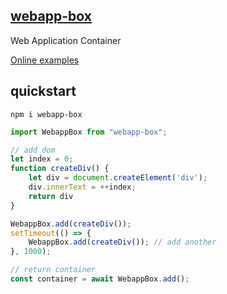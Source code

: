 <!--
 * @Author: tackchen
 * @Date: 2022-08-03 21:24:33
 * @Description: Coding something
-->
## [webapp-box](https://github.com/theajack/webapp-box)

Web Application Container

[Online examples](https://theajack.github.io/jsbox?github=theajack.webapp-box)

## quickstart

```
npm i webapp-box
```

```js
import WebappBox from "webapp-box";

// add dom
let index = 0;
function createDiv() {
    let div = document.createElement('div');
    div.innerText = ++index;
    return div
}

WebappBox.add(createDiv());
setTimeout(() => {
    WebappBox.add(createDiv()); // add another
}, 1000);

// return container
const container = await WebappBox.add();
```

